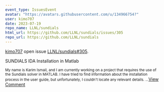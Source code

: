```yaml
---
event_type: IssuesEvent
avatar: "https://avatars.githubusercontent.com/u/134966754?"
user: kimo707
date: 2023-07-19
repo_name: LLNL/sundials
html_url: https://github.com/LLNL/sundials/issues/305
repo_url: https://github.com/LLNL/sundials
---
```


<a href='https://github.com/kimo707' target='_blank'>kimo707</a> open issue <a href='https://github.com/LLNL/sundials/issues/305' target='_blank'>LLNL/sundials#305</a>.

<p>SUNDIALS IDA Installation in Matlab</p><small>My name is Karim Ismail, and I am currently working on a project that requires the use of the Sundials solver in MATLAB. I have tried to find information about the installation process in the user guide, but unfortunately, I couldn't locate any relevant details....</small><a href='https://github.com/LLNL/sundials/issues/305' target='_blank'>View Comment</a>